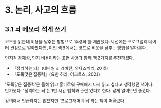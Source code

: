 # 3. 논리, 사고의 흐름

## 3.1 뇌 메모리 적게 쓰기

코드를 읽는데 비용을 낮추는 방법으로 '추상화'를 제안했다. 이전에는 프로그램의 데이터 관점으로 알아봤다면,
이번 섹션에서는 코드로 비용을 낮추는 방법을 알아본다.

인지적 경제성, 인지 비용이라는 표현 사용과 함께 책 2가지를 추천하셨다.

- 『정리하는 뇌』(대니얼 J. 레비틴, 와이즈베리, 2015)
- 『도둑맞은 집중력』(요한 하리, 어크로스, 2023)

'도둑맞은 집중력'은 올해 읽고 흥미로워 구매해서 다시 읽고 싶다고 생각했던 책이다. 반가웠다.
'정리하는 뇌'는 1만 시간 법칙과 관련 있다고 한다. 짧게 알아보면 좋겠다.

강의에서 언급하지는 않았지만 '프로그래머의 뇌'라는 책이 떠올랐다.
